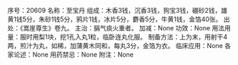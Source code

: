 序号：20609
名称：至宝丹
组成：木香3钱，沉香3钱，狗宝3钱，硼砂2钱，雄黄1钱5分，朱砂1钱5分，鸦片1钱，冰片5分，麝香5分，牛黄1钱，金箔40张。
出处：《嵩崖尊生》卷九。
主治：膈气痰火重者。
加减：None
功效：None
用法用量：服时用梨1块，挖1孔入丸1粒，临卧连丸化服。
制备方法：上为末，用射干4两，煎汁为丸，如稀，加蒲黄木同和，每丸3分，金箔为衣。
临床应用：None
各家论述：None
用药禁忌：None
附注：None
